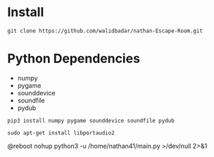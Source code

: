 <h1 id="dependencies">Install </h1>
<div class="snippet-clipboard-content notranslate position-relative overflow-auto" data-snippet-clipboard-copy-content="git clone https://github.com/walidbadar/nathan-Escape-Room.git"><pre class="notranslate"><code>git clone https://github.com/walidbadar/nathan-Escape-Room.git</code></pre></div>

<h1 id="dependencies">Python Dependencies</h1>
<ul>
<li>numpy</li>
<li>pygame</li>
<li>sounddevice</li>
<li>soundfile</li>
<li>pydub</li>
</ul>

<div class="snippet-clipboard-content notranslate position-relative overflow-auto" data-snippet-clipboard-copy-content="pip3 install numpy pygame sounddevice soundfile pydub"><pre class="notranslate"><code>pip3 install numpy pygame sounddevice soundfile pydub</code></pre></div>
<div class="snippet-clipboard-content notranslate position-relative overflow-auto" data-snippet-clipboard-copy-content="sudo apt-get install libportaudio2"><pre class="notranslate"><code>sudo apt-get install libportaudio2</code></pre></div>

@reboot nohup python3 -u /home/nathan41/main.py >/dev/null 2>&1
